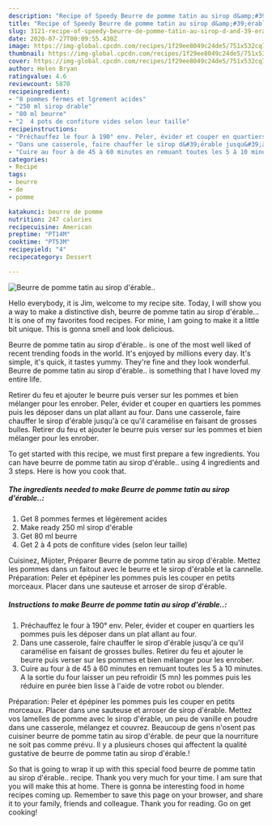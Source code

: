 ```yaml
---
description: "Recipe of Speedy Beurre de pomme tatin au sirop d&amp;#39;érable.."
title: "Recipe of Speedy Beurre de pomme tatin au sirop d&amp;#39;érable.."
slug: 3121-recipe-of-speedy-beurre-de-pomme-tatin-au-sirop-d-and-39-erable
date: 2020-07-27T00:09:55.430Z
image: https://img-global.cpcdn.com/recipes/1f29ee8049c24de5/751x532cq70/beurre-de-pomme-tatin-au-sirop-derable-photo-principale-de-la-recette.jpg
thumbnail: https://img-global.cpcdn.com/recipes/1f29ee8049c24de5/751x532cq70/beurre-de-pomme-tatin-au-sirop-derable-photo-principale-de-la-recette.jpg
cover: https://img-global.cpcdn.com/recipes/1f29ee8049c24de5/751x532cq70/beurre-de-pomme-tatin-au-sirop-derable-photo-principale-de-la-recette.jpg
author: Helen Bryan
ratingvalue: 4.6
reviewcount: 5870
recipeingredient:
- "8 pommes fermes et lgrement acides"
- "250 ml sirop drable"
- "80 ml beurre"
- "2  4 pots de confiture vides selon leur taille"
recipeinstructions:
- "Préchauffez le four à 190° env. Peler, évider et couper en quartiers les pommes puis les déposer dans un plat allant au four."
- "Dans une casserole, faire chauffer le sirop d&#39;érable jusqu&#39;à ce qu&#39;il caramélise en faisant de grosses bulles. Retirer du feu et ajouter le beurre puis verser sur les pommes et bien mélanger pour les enrober."
- "Cuire au four à de 45 à 60 minutes en remuant toutes les 5 à 10 minutes. A la sortie du four laisser un peu refroidir (5 mn) les pommes puis les réduire en purée bien lisse à l&#39;aide de votre robot ou blender."
categories:
- Recipe
tags:
- beurre
- de
- pomme

katakunci: beurre de pomme 
nutrition: 247 calories
recipecuisine: American
preptime: "PT14M"
cooktime: "PT53M"
recipeyield: "4"
recipecategory: Dessert

---
```



![Beurre de pomme tatin au sirop d&#39;érable..](https://img-global.cpcdn.com/recipes/1f29ee8049c24de5/751x532cq70/beurre-de-pomme-tatin-au-sirop-derable-photo-principale-de-la-recette.jpg)

Hello everybody, it is Jim, welcome to my recipe site. Today, I will show you a way to make a distinctive dish, beurre de pomme tatin au sirop d&#39;érable... It is one of my favorites food recipes. For mine, I am going to make it a little bit unique. This is gonna smell and look delicious.

Beurre de pomme tatin au sirop d&#39;érable.. is one of the most well liked of recent trending foods in the world. It's enjoyed by millions every day. It's simple, it's quick, it tastes yummy. They're fine and they look wonderful. Beurre de pomme tatin au sirop d&#39;érable.. is something that I have loved my entire life.

Retirer du feu et ajouter le beurre puis verser sur les pommes et bien mélanger pour les enrober. Peler, évider et couper en quartiers les pommes puis les déposer dans un plat allant au four. Dans une casserole, faire chauffer le sirop d&#39;érable jusqu&#39;à ce qu&#39;il caramélise en faisant de grosses bulles. Retirer du feu et ajouter le beurre puis verser sur les pommes et bien mélanger pour les enrober.


To get started with this recipe, we must first prepare a few ingredients. You can have beurre de pomme tatin au sirop d&#39;érable.. using 4 ingredients and 3 steps. Here is how you cook that.

<!--inarticleads1-->

##### The ingredients needed to make Beurre de pomme tatin au sirop d&#39;érable..:

1. Get 8 pommes fermes et légèrement acides
1. Make ready 250 ml sirop d&#39;érable
1. Get 80 ml beurre
1. Get 2 à 4 pots de confiture vides (selon leur taille)


Cuisinez, Mijoter, Préparer Beurre de pomme tatin au sirop d&#39;érable. Mettez les pommes dans un faitout avec le beurre et le sirop d&#39;érable et la cannelle. Préparation: Peler et épépiner les pommes puis les couper en petits morceaux. Placer dans une sauteuse et arroser de sirop d&#39;érable. 

<!--inarticleads2-->

##### Instructions to make Beurre de pomme tatin au sirop d&#39;érable..:

1. Préchauffez le four à 190° env. Peler, évider et couper en quartiers les pommes puis les déposer dans un plat allant au four.
1. Dans une casserole, faire chauffer le sirop d&#39;érable jusqu&#39;à ce qu&#39;il caramélise en faisant de grosses bulles. Retirer du feu et ajouter le beurre puis verser sur les pommes et bien mélanger pour les enrober.
1. Cuire au four à de 45 à 60 minutes en remuant toutes les 5 à 10 minutes. A la sortie du four laisser un peu refroidir (5 mn) les pommes puis les réduire en purée bien lisse à l&#39;aide de votre robot ou blender.


Préparation: Peler et épépiner les pommes puis les couper en petits morceaux. Placer dans une sauteuse et arroser de sirop d&#39;érable. Mettez vos lamelles de pomme avec le sirop d&#39;érable, un peu de vanille en poudre dans une casserole, mélangez et couvrez. Beaucoup de gens n&#39;osent pas cuisiner beurre de pomme tatin au sirop d&#39;érable. de peur que la nourriture ne soit pas comme prévu. Il y a plusieurs choses qui affectent la qualité gustative de beurre de pomme tatin au sirop d&#39;érable.! 

So that is going to wrap it up with this special food beurre de pomme tatin au sirop d&#39;érable.. recipe. Thank you very much for your time. I am sure that you will make this at home. There is gonna be interesting food in home recipes coming up. Remember to save this page on your browser, and share it to your family, friends and colleague. Thank you for reading. Go on get cooking!
